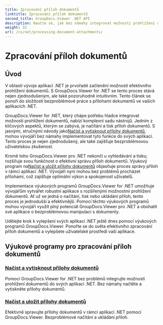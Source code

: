 ```yaml
---
title: Zpracování příloh dokumentů
linktitle: Zpracování příloh dokumentů
second_title: GroupDocs.Viewer .NET API
description: Naučte se, jak bez námahy integrovat možnosti prohlížení dokumentů do vašich aplikací .NET pomocí GroupDocs.Viewer. Spravujte přílohy dokumentů efektivně.
weight: 32
url: /cs/net/processing-document-attachments/
--- 
```


# Zpracování příloh dokumentů

## Úvod

V oblasti vývoje aplikací .NET je prvořadé začlenění možností efektivního prohlížení dokumentů. S GroupDocs.Viewer for .NET se tento proces stává nejen zjednodušeným, ale také pozoruhodně intuitivním. Tento článek se ponoří do složitosti bezproblémové práce s přílohami dokumentů ve vašich aplikacích .NET.

 GroupDocs.Viewer for .NET, který chápe potřebu hladce integrovat možnosti prohlížení dokumentů, nabízí komplexní sadu nástrojů. Jedním z klíčových aspektů, kterým se zabývá, je načítání a tisk příloh dokumentů. S jasnými, stručnými návody jako[Načíst a vytisknout přílohy dokumentů](./retrieve-and-print-attachments/), mohou vývojáři bez námahy implementovat tyto funkce do svých aplikací. Tento proces je nejen zjednodušený, ale také zajišťuje bezproblémovou uživatelskou zkušenost.

Kromě toho GroupDocs.Viewer pro .NET nekončí u vyhledávání a tisku; rozšiřuje svou funkčnost o efektivní správu příloh dokumentů. Výukový program na[Načíst a uložit přílohy dokumentů](./retrieve-and-save-attachments/) objasňuje proces správy příloh v rámci aplikací .NET. Vývojáři nyní mohou bez problémů procházet přílohami, což zajišťuje optimální výkon a spokojenost uživatelů.

Implementace výukových programů GroupDocs.Viewer for .NET umožňuje vývojářům vytvářet robustní aplikace s rozšířenými možnostmi prohlížení dokumentů. Ať už se jedná o načítání, tisk nebo ukládání příloh, tento proces je jednodušší a efektivnější. Pomocí těchto výukových programů mohou vývojáři využít plný potenciál GroupDocs.Viewer pro .NET a obohatit své aplikace o bezproblémovou manipulaci s dokumenty.

Udělejte krok k vylepšení svých aplikací .NET ještě dnes pomocí výukových programů GroupDocs.Viewer. Ponořte se do světa efektivního zpracování příloh dokumentů a vylepšete uživatelské prostředí vaší aplikace.

## Výukové programy pro zpracování příloh dokumentů
### [Načíst a vytisknout přílohy dokumentů](./retrieve-and-print-attachments/)
Pomocí GroupDocs.Viewer for .NET bez problémů integrujte možnosti prohlížení dokumentů do svých aplikací .NET. Bez námahy načtěte a vytiskněte přílohy dokumentů.
### [Načíst a uložit přílohy dokumentů](./retrieve-and-save-attachments/)
Efektivně spravujte přílohy dokumentů v rámci aplikací .NET pomocí GroupDocs.Viewer. Bezproblémové načítání a ukládání příloh.